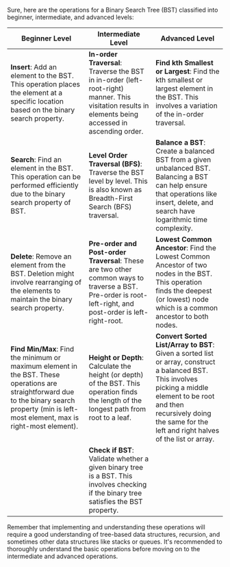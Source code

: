 Sure, here are the operations for a Binary Search Tree (BST) classified into beginner, intermediate, and advanced levels:

| Beginner Level | Intermediate Level | Advanced Level |
| ---- | ---- | ---- |
| **Insert**: Add an element to the BST. This operation places the element at a specific location based on the binary search property. | **In-order Traversal**: Traverse the BST in in-order (left-root-right) manner. This visitation results in elements being accessed in ascending order. | **Find kth Smallest or Largest**: Find the kth smallest or largest element in the BST. This involves a variation of the in-order traversal. |
| **Search**: Find an element in the BST. This operation can be performed efficiently due to the binary search property of BST. | **Level Order Traversal (BFS)**: Traverse the BST level by level. This is also known as Breadth-First Search (BFS) traversal. | **Balance a BST**: Create a balanced BST from a given unbalanced BST. Balancing a BST can help ensure that operations like insert, delete, and search have logarithmic time complexity. |
| **Delete**: Remove an element from the BST. Deletion might involve rearranging of the elements to maintain the binary search property. | **Pre-order and Post-order Traversal**: These are two other common ways to traverse a BST. Pre-order is root-left-right, and post-order is left-right-root. | **Lowest Common Ancestor**: Find the Lowest Common Ancestor of two nodes in the BST. This operation finds the deepest (or lowest) node which is a common ancestor to both nodes. |
| **Find Min/Max**: Find the minimum or maximum element in the BST. These operations are straightforward due to the binary search property (min is left-most element, max is right-most element). | **Height or Depth**: Calculate the height (or depth) of the BST. This operation finds the length of the longest path from root to a leaf. | **Convert Sorted List/Array to BST**: Given a sorted list or array, construct a balanced BST. This involves picking a middle element to be root and then recursively doing the same for the left and right halves of the list or array. |
| | **Check if BST**: Validate whether a given binary tree is a BST. This involves checking if the binary tree satisfies the BST property. | | |

Remember that implementing and understanding these operations will require a good understanding of tree-based data structures, recursion, and sometimes other data structures like stacks or queues. It's recommended to thoroughly understand the basic operations before moving on to the intermediate and advanced operations.
